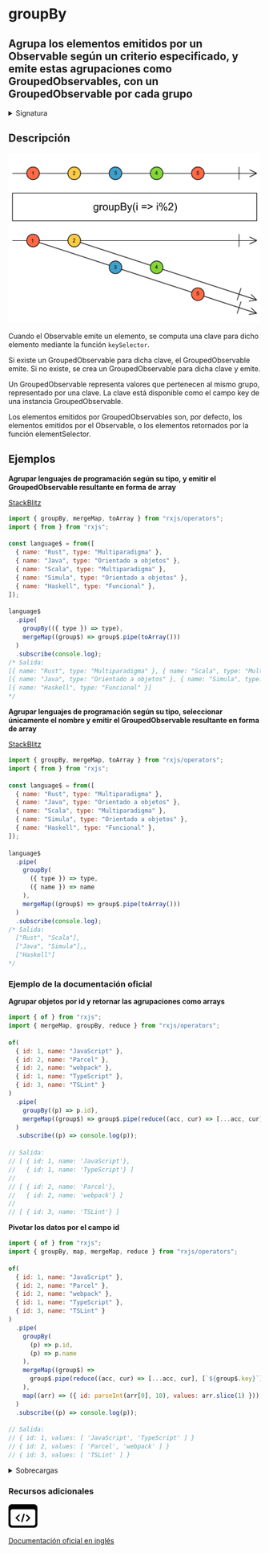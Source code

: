 # groupBy

## Agrupa los elementos emitidos por un Observable según un criterio especificado, y emite estas agrupaciones como GroupedObservables, con un GroupedObservable por cada grupo

<details>

<summary>Signatura</summary>

#### Firma

`groupBy<T, K, R>(keySelector: (value: T) => K, elementSelector?: void | ((value: T) => R), durationSelector?: (grouped: GroupedObservable<K, R>) => Observable<any>, subjectSelector?: () => Subject<R>): OperatorFunction<T, GroupedObservable<K, R>>`

#### Parámetros

#### Retorna

`OperatorFunction<T, GroupedObservable<K, R>>`: Un Observable que emite `GroupedObservables`, cada uno de los cuales pertenece a un único valor clave. Cada grupo emite los elementos del Observable que comparten el mismo valor clave.

</details>

## Descripción

![Diagrama de canicas del operador groupBy](assets/images/marble-diagrams/transformation/groupBy.png)

Cuando el Observable emite un elemento, se computa una clave para dicho elemento mediante la función `keySelector`.

Si existe un GroupedObservable para dicha clave, el GroupedObservable emite. Si no existe, se crea un GroupedObservable para dicha clave y emite.

Un GroupedObservable representa valores que pertenecen al mismo grupo, representado por una clave. La clave está disponible como el campo key de una instancia GroupedObservable.

Los elementos emitidos por GroupedObservables son, por defecto, los elementos emitidos por el Observable, o los elementos retornados por la función elementSelector.

## Ejemplos

**Agrupar lenguajes de programación según su tipo, y emitir el GroupedObservable resultante en forma de array**

[StackBlitz](https://stackblitz.com/edit/rxjs-groupby-1?file=index.ts)

```javascript
import { groupBy, mergeMap, toArray } from "rxjs/operators";
import { from } from "rxjs";

const language$ = from([
  { name: "Rust", type: "Multiparadigma" },
  { name: "Java", type: "Orientado a objetos" },
  { name: "Scala", type: "Multiparadigma" },
  { name: "Simula", type: "Orientado a objetos" },
  { name: "Haskell", type: "Funcional" },
]);

language$
  .pipe(
    groupBy(({ type }) => type),
    mergeMap((group$) => group$.pipe(toArray()))
  )
  .subscribe(console.log);
/* Salida: 
[{ name: "Rust", type: "Multiparadigma" }, { name: "Scala", type: "Multiparadigma" }],
[{ name: "Java", type: "Orientado a objetos" }, { name: "Simula", type: "Orientado a objetos" }],
[{ name: "Haskell", type: "Funcional" }]
*/
```

**Agrupar lenguajes de programación según su tipo, seleccionar únicamente el nombre y emitir el GroupedObservable resultante en forma de array**

[StackBlitz](https://stackblitz.com/edit/rxjs-groupby-2?file=index.ts)

```javascript
import { groupBy, mergeMap, toArray } from "rxjs/operators";
import { from } from "rxjs";

const language$ = from([
  { name: "Rust", type: "Multiparadigma" },
  { name: "Java", type: "Orientado a objetos" },
  { name: "Scala", type: "Multiparadigma" },
  { name: "Simula", type: "Orientado a objetos" },
  { name: "Haskell", type: "Funcional" },
]);

language$
  .pipe(
    groupBy(
      ({ type }) => type,
      ({ name }) => name
    ),
    mergeMap((group$) => group$.pipe(toArray()))
  )
  .subscribe(console.log);
/* Salida:
  ["Rust", "Scala"],
  ["Java", "Simula"],,
  ["Haskell"]
*/
```

### Ejemplo de la documentación oficial

**Agrupar objetos por id y retornar las agrupaciones como arrays**

```javascript
import { of } from "rxjs";
import { mergeMap, groupBy, reduce } from "rxjs/operators";

of(
  { id: 1, name: "JavaScript" },
  { id: 2, name: "Parcel" },
  { id: 2, name: "webpack" },
  { id: 1, name: "TypeScript" },
  { id: 3, name: "TSLint" }
)
  .pipe(
    groupBy((p) => p.id),
    mergeMap((group$) => group$.pipe(reduce((acc, cur) => [...acc, cur], [])))
  )
  .subscribe((p) => console.log(p));

// Salida:
// [ { id: 1, name: 'JavaScript'},
//   { id: 1, name: 'TypeScript'} ]
//
// [ { id: 2, name: 'Parcel'},
//   { id: 2, name: 'webpack'} ]
//
// [ { id: 3, name: 'TSLint'} ]
```

**Pivotar los datos por el campo id**

```javascript
import { of } from "rxjs";
import { groupBy, map, mergeMap, reduce } from "rxjs/operators";

of(
  { id: 1, name: "JavaScript" },
  { id: 2, name: "Parcel" },
  { id: 2, name: "webpack" },
  { id: 1, name: "TypeScript" },
  { id: 3, name: "TSLint" }
)
  .pipe(
    groupBy(
      (p) => p.id,
      (p) => p.name
    ),
    mergeMap((group$) =>
      group$.pipe(reduce((acc, cur) => [...acc, cur], [`${group$.key}`]))
    ),
    map((arr) => ({ id: parseInt(arr[0], 10), values: arr.slice(1) }))
  )
  .subscribe((p) => console.log(p));

// Salida:
// { id: 1, values: [ 'JavaScript', 'TypeScript' ] }
// { id: 2, values: [ 'Parcel', 'webpack' ] }
// { id: 3, values: [ 'TSLint' ] }
```

<details>

<summary>Sobrecargas</summary>

#### Firma

`groupBy(keySelector: (value: T) => K): OperatorFunction<T, GroupedObservable<K, T>>`

#### Parámetros

#### Retorna

`OperatorFunction<T, GroupedObservable<K, T>>`

#### Firma

`groupBy(keySelector: (value: T) => K, elementSelector: void, durationSelector: (grouped: GroupedObservable<K, T>) => Observable<any>): OperatorFunction<T, GroupedObservable<K, T>>`

#### Parámetros

#### Retorna

`OperatorFunction<T, GroupedObservable<K, T>>`

#### Firma

`groupBy(keySelector: (value: T) => K, elementSelector?: (value: T) => R, durationSelector?: (grouped: GroupedObservable<K, R>) => Observable<any>): OperatorFunction<T, GroupedObservable<K, R>>`

#### Parámetros

#### Retorna

`OperatorFunction<T, GroupedObservable<K, R>>`

#### Firma

`groupBy(keySelector: (value: T) => K, elementSelector?: (value: T) => R, durationSelector?: (grouped: GroupedObservable<K, R>) => Observable<any>, subjectSelector?: () => Subject<R>): OperatorFunction<T, GroupedObservable<K, R>>`

#### Parámetros

#### Retorna

`OperatorFunction<T, GroupedObservable<K, R>>`

</details>

### Recursos adicionales

[![Source code](assets/icons/source-code.png)](https://github.com/ReactiveX/rxjs/blob/master/src/internal/operators/groupBy.ts)

[Documentación oficial en inglés](https://rxjs.dev/api/operators/groupBy)
